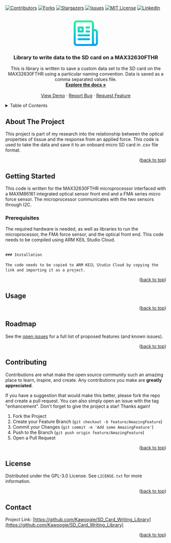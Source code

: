 <!-- Improved compatibility of back to top link: See: https://github.com/othneildrew/Best-README-Template/pull/73 -->
<a name="readme-top"></a>
<!-- -->



<!-- PROJECT SHIELDS -->
<!--
*** I'm using markdown "reference style" links for readability.
*** Reference links are enclosed in brackets [ ] instead of parentheses ( ).
*** See the bottom of this document for the declaration of the reference variables
*** for contributors-url, forks-url, etc. This is an optional, concise syntax you may use.
*** https://www.markdownguide.org/basic-syntax/#reference-style-links
-->
[![Contributors][contributors-shield]][contributors-url]
[![Forks][forks-shield]][forks-url]
[![Stargazers][stars-shield]][stars-url]
[![Issues][issues-shield]][issues-url]
[![MIT License][license-shield]][license-url]
[![LinkedIn][linkedin-shield]][linkedin-url]



<!-- PROJECT LOGO -->
<br />
<div align="center">
  <a href="https://github.com/Kawoogie/SD_Card_Writing_Library">
    <img src="images/logo.png" alt="Logo" width="80" height="80">
  </a>

<h3 align="center">Library to write data to the SD card on a MAX32630FTHR</h3>

  <p align="center">
    This is library is written to save a custom data set to the SD card on the MAX32630FTHR using a particular naming convention. Data is saved as a comma separated values file.
    <br />
    <a href="https://github.com/Kawoogie/SD_Card_Writing_Library"><strong>Explore the docs »</strong></a>
    <br />
    <br />
    <a href="https://github.com/Kawoogie/SD_Card_Writing_Library">View Demo</a>
    ·
    <a href="https://github.com/Kawoogie/SD_Card_Writing_Library/issues">Report Bug</a>
    ·
    <a href="https://github.com/Kawoogie/SD_Card_Writing_Library/issues">Request Feature</a>
  </p>
</div>



<!-- TABLE OF CONTENTS -->
<details>
  <summary>Table of Contents</summary>
  <ol>
    <li>
      <a href="#about-the-project">About The Project</a>
      <ul>
        </ul>
    </li>
    <li>
      <a href="#getting-started">Getting Started</a>
      <ul>
        <li><a href="#prerequisites">Prerequisites</a></li>
        <li><a href="#installation">Installation</a></li>
      </ul>
    </li>
    <li><a href="#usage">Usage</a></li>
    <li><a href="#roadmap">Roadmap</a></li>
    <li><a href="#contributing">Contributing</a></li>
    <li><a href="#license">License</a></li>
    <li><a href="#contact">Contact</a></li>    
  </ol>
</details>



<!-- ABOUT THE PROJECT -->
## About The Project

This project is part of my research into the relationship between the optical properties of tissue and the response from an applied force. This code is used to take the data and save it to an onboard micro SD card in .csv file format.

<p align="right">(<a href="#readme-top">back to top</a>)</p>




<!-- GETTING STARTED -->
## Getting Started

This code is written for the MAX32630FTHR microprocessor interfaced with a MAXM86161 integrated optical sensor front end and a FMA series micro force sensor. The microprocessor communicates with the two sensors through I2C.

### Prerequisites

The required hardware is needed, as well as libraries to run the microprocessor, the FMA force sensor, and the optical front end.
This code needs to be compiled using ARM KEIL Studio Cloud.
   ```

### Installation

The code needs to be copied to ARM KEIL Studio Cloud by copying the link and importing it as a project.
   ```

<p align="right">(<a href="#readme-top">back to top</a>)</p>



<!-- USAGE EXAMPLES -->
## Usage



<p align="right">(<a href="#readme-top">back to top</a>)</p>



<!-- ROADMAP -->
## Roadmap

See the [open issues](https://github.com/Kawoogie/SD_Card_Writing_Library/issues) for a full list of proposed features (and known issues).

<p align="right">(<a href="#readme-top">back to top</a>)</p>



<!-- CONTRIBUTING -->
## Contributing

Contributions are what make the open source community such an amazing place to learn, inspire, and create. Any contributions you make are **greatly appreciated**.

If you have a suggestion that would make this better, please fork the repo and create a pull request. You can also simply open an issue with the tag "enhancement".
Don't forget to give the project a star! Thanks again!

1. Fork the Project
2. Create your Feature Branch (`git checkout -b feature/AmazingFeature`)
3. Commit your Changes (`git commit -m 'Add some AmazingFeature'`)
4. Push to the Branch (`git push origin feature/AmazingFeature`)
5. Open a Pull Request

<p align="right">(<a href="#readme-top">back to top</a>)</p>



<!-- LICENSE -->
## License

Distributed under the GPL-3.0 License. See `LICENSE.txt` for more information.

<p align="right">(<a href="#readme-top">back to top</a>)</p>



<!-- CONTACT -->
## Contact
Project Link: [https://github.com/Kawoogie/SD_Card_Writing_Library](https://github.com/Kawoogie/SD_Card_Writing_Library)

<p align="right">(<a href="#readme-top">back to top</a>)</p>






<!-- MARKDOWN LINKS & IMAGES -->
<!-- https://www.markdownguide.org/basic-syntax/#reference-style-links -->
[contributors-shield]: https://img.shields.io/github/contributors/Kawoogie/SD_Card_Writing_Library.svg?style=for-the-badge
[contributors-url]: https://github.com/Kawoogie/SD_Card_Writing_Library/graphs/contributors
[forks-shield]: https://img.shields.io/github/forks/Kawoogie/SD_Card_Writing_Library.svg?style=for-the-badge
[forks-url]: https://github.com/Kawoogie/SD_Card_Writing_Library/network/members
[stars-shield]: https://img.shields.io/github/stars/Kawoogie/SD_Card_Writing_Library.svg?style=for-the-badge
[stars-url]: https://github.com/Kawoogie/SD_Card_Writing_Library/stargazers
[issues-shield]: https://img.shields.io/github/issues/Kawoogie/SD_Card_Writing_Library.svg?style=for-the-badge
[issues-url]: https://github.com/Kawoogie/SD_Card_Writing_Library/issues
[license-shield]: https://img.shields.io/github/license/Kawoogie/SD_Card_Writing_Library.svg?style=for-the-badge
[license-url]: https://github.com/Kawoogie/SD_Card_Writing_Library/blob/master/LICENSE.txt
[linkedin-shield]: https://img.shields.io/badge/-LinkedIn-black.svg?style=for-the-badge&logo=linkedin&colorB=555
[linkedin-url]: https://linkedin.com/in/lee-sikstrom-a6472a113
[product-screenshot]: images/screenshot.png
[Next.js]: https://img.shields.io/badge/next.js-000000?style=for-the-badge&logo=nextdotjs&logoColor=white
[Next-url]: https://nextjs.org/
[React.js]: https://img.shields.io/badge/React-20232A?style=for-the-badge&logo=react&logoColor=61DAFB
[React-url]: https://reactjs.org/
[Vue.js]: https://img.shields.io/badge/Vue.js-35495E?style=for-the-badge&logo=vuedotjs&logoColor=4FC08D
[Vue-url]: https://vuejs.org/
[Angular.io]: https://img.shields.io/badge/Angular-DD0031?style=for-the-badge&logo=angular&logoColor=white
[Angular-url]: https://angular.io/
[Svelte.dev]: https://img.shields.io/badge/Svelte-4A4A55?style=for-the-badge&logo=svelte&logoColor=FF3E00
[Svelte-url]: https://svelte.dev/
[Laravel.com]: https://img.shields.io/badge/Laravel-FF2D20?style=for-the-badge&logo=laravel&logoColor=white
[Laravel-url]: https://laravel.com
[Bootstrap.com]: https://img.shields.io/badge/Bootstrap-563D7C?style=for-the-badge&logo=bootstrap&logoColor=white
[Bootstrap-url]: https://getbootstrap.com
[JQuery.com]: https://img.shields.io/badge/jQuery-0769AD?style=for-the-badge&logo=jquery&logoColor=white
[JQuery-url]: https://jquery.com
